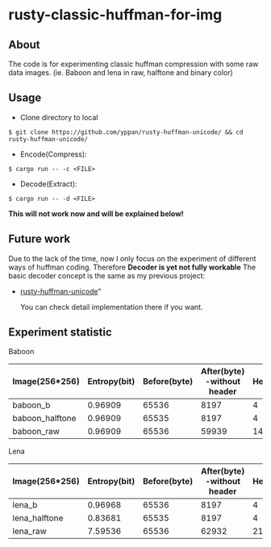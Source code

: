 # rusty-classic-huffman-for-img
  
## About 

  The code is for experimenting classic huffman compression
with some raw data images. (ie. Baboon and lena in raw, 
halftone and binary color)

## Usage
- Clone directory to local 
```shell
$ git clone https://github.com/yppan/rusty-huffman-unicode/ && cd rusty-huffman-unicode/
```

- Encode(Compress):
```shell
$ cargo run -- -c <FILE>
```

- Decode(Extract): 
```shell
$ cargo run -- -d <FILE>
```
**This will not work now and will be explained below!**

## Future work 

  Due to the lack of the time, now I only focus on the 
experiment of different ways of huffman coding. Therefore 
**Decoder is yet not fully workable** The basic decoder 
concept is the same as my previous project: 
- [rusty-huffman-unicode](https://github.com/yppan/rusty-huffman-unicode/)" 

  You can check detail implementation there if you want.

## Experiment statistic

Baboon

| Image(256*256)  | Entropy(bit) | Before(byte) | After(byte) -without header | Header(byte) | Compression Rate |
|-----------------|--------------|--------------|-----------------------------|--------------|------------------|
| baboon_b        | 0.96909      | 65536        | 8197                        | 4            | 87.49%           |
| baboon_halftone | 0.96909      | 65535        | 8197                        | 4            | 87.49%           |
| baboon_raw      | 0.96909      | 65536        | 59939                       | 146          | 8.54%            |

Lena

| Image(256*256)  | Entropy(bit) | Before(byte) | After(byte) -without header | Header(byte) | Compression Rate |
|-----------------|--------------|--------------|-----------------------------|--------------|------------------|
| lena_b          | 0.96968      | 65536        | 8197                        | 4            | 87.49%           |
| lena_halftone | 0.83681      | 65535        | 8197                        | 4            | 87.49%           |
| lena_raw      | 7.59536      | 65536        | 62932                       | 214          | 3.97%            |
